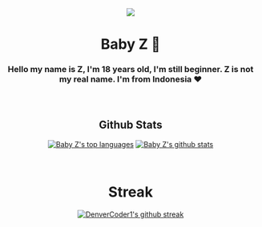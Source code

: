 <div align="center">
  <img src="https://media.discordapp.net/attachments/873789389988298842/876307418445918249/ZMaid.png" />
  <h1>Baby Z 🚀</h1>
  <h3 align="center">Hello my name is Z, I'm 18 years old, I'm still beginner. Z is not my real name. I'm from Indonesia ❤<h3>
</div>

</BR>

</tr>

<h2 align="center">Github Stats</h2>
<div align="center">
  
[![Baby Z's top languages](https://github-readme-stats.vercel.app/api/top-langs/?username=JustLazzy&theme=blue-green)](https://github.com/JustLazzy)
[![Baby Z's github stats](https://github-readme-stats.vercel.app/api?username=JustLazzy&theme=blue-green)](https://github.com/JustLazzy)

</div>
</BR>


<div align="center">
  <h1>Streak</h1>
  
  [![DenverCoder1's github streak](https://github-readme-streak-stats.herokuapp.com/?user=JustLazzy&theme=blue-green)](https://github.com/JustLazzy)

</div>
